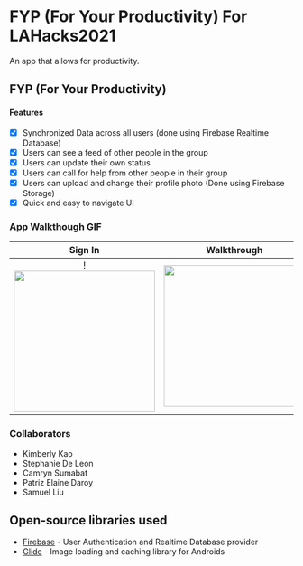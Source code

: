 # FYP (For Your Productivity) For LAHacks2021
An app that allows for productivity.

## FYP (For Your Productivity)

#### Features
- [x] Synchronized Data across all users (done using Firebase Realtime Database)
- [x] Users can see a feed of other people in the group
- [x] Users can update their own status
- [x] Users can call for help from other people in their group
- [x] Users can upload and change their profile photo (Done using Firebase Storage)
- [x] Quick and easy to navigate UI

### App Walkthough GIF


Sign In            |  Walkthrough
:-------------------------:|:-------------------------:
!<img src="https://github.com/samliu000/MoodyBuds/blob/main/signInDemo.gif" width=250><br> |  <img src="https://github.com/samliu000/MoodyBuds/blob/main/walkThrough.gif" width=250><br>
### Collaborators
- Kimberly Kao
- Stephanie De Leon
- Camryn Sumabat
- Patriz Elaine Daroy
- Samuel Liu

## Open-source libraries used
- [Firebase](https://firebase.google.com/) - User Authentication and Realtime Database provider
- [Glide](https://github.com/bumptech/glide) - Image loading and caching library for Androids
